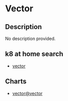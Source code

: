 # Vector

## Description

No description provided.

## k8 at home search

- [vector](https://nanne.dev/k8s-at-home-search/#/vector)

## Charts

- [vector@vector](https://helm.vector.dev/)
